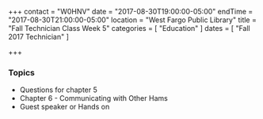 +++
contact = "W0HNV"
date = "2017-08-30T19:00:00-05:00"
endTime = "2017-08-30T21:00:00-05:00"
location = "West Fargo Public Library"
title = "Fall Technician Class Week 5"
categories = [ "Education" ]
dates = [ "Fall 2017 Technician" ]

+++
### Topics

* Questions for chapter 5
* Chapter 6 - Communicating with Other Hams
* Guest speaker or Hands on
